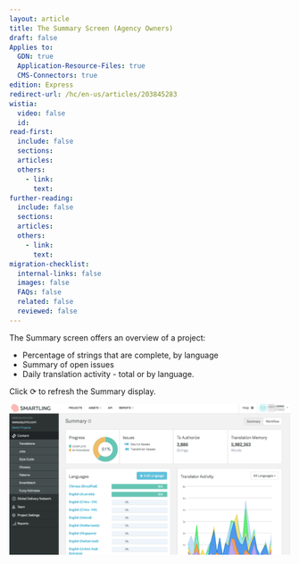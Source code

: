 ```yaml
---
layout: article
title: The Summary Screen (Agency Owners)
draft: false
Applies to:
  GDN: true
  Application-Resource-Files: true
  CMS-Connectors: true
edition: Express
redirect-url: /hc/en-us/articles/203845283
wistia:
  video: false
  id:
read-first:
  include: false
  sections:
  articles:
  others:
    - link:
      text:
further-reading:
  include: false
  sections:
  articles:
  others:
    - link:
      text:
migration-checklist:
  internal-links: false
  images: false
  FAQs: false
  related: false
  reviewed: false
---
```



The Summary screen offers an overview of a project:

* Percentage of strings that are complete, by language
* Summary of open issues
* Daily translation activity - total or by language.


Click ⟳ to refresh the Summary display.

![](/uploads/versions/smartling___summary---x----2518-1348x---.png)